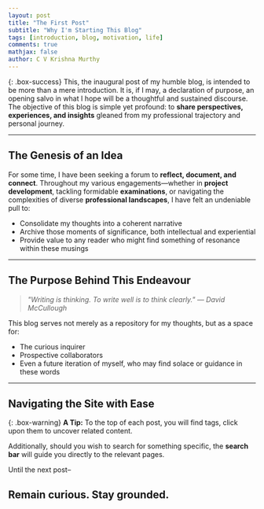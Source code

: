 ```yaml
---
layout: post
title: "The First Post"
subtitle: "Why I'm Starting This Blog"
tags: [introduction, blog, motivation, life]
comments: true
mathjax: false
author: C V Krishna Murthy
---
```


{: .box-success}
This, the inaugural post of my humble blog, is intended to be more than a mere introduction. It is, if I may, a declaration of purpose, an opening salvo in what I hope will be a thoughtful and sustained discourse. The objective of this blog is simple yet profound: to **share perspectives, experiences, and insights** gleaned from my professional trajectory and personal journey.

---

## The Genesis of an Idea

For some time, I have been seeking a forum to **reflect, document, and connect**. Throughout my various engagements—whether in **project development**, tackling formidable **examinations**, or navigating the complexities of diverse **professional landscapes**, I have felt an undeniable pull to:

- Consolidate my thoughts into a coherent narrative
- Archive those moments of significance, both intellectual and experiential
- Provide value to any reader who might find something of resonance within these musings

---

## The Purpose Behind This Endeavour

> _"Writing is thinking. To write well is to think clearly." — David McCullough_

This blog serves not merely as a repository for my thoughts, but as a space for:
- The curious inquirer
- Prospective collaborators
- Even a future iteration of myself, who may find solace or guidance in these words

---

## Navigating the Site with Ease

{: .box-warning}
**A Tip:** To the top of each post, you will find tags, click upon them to uncover related content.

Additionally, should you wish to search for something specific, the **search bar** will guide you directly to the relevant pages.

Until the next post–
## Remain curious. Stay grounded.
